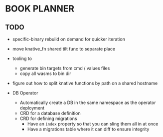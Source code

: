 # BOOK PLANNER

## TODO
- specific-binary rebuild on demand for quicker iteration
- move knative_fn shared tilt func to separate place
- tooling to
  - generate bin targets from cmd / values files
  - copy all wasms to bin dir
- figure out how to split knative functions by path on a shared hostname

- DB Operator
  - Automatically create a DB in the same namespace as the operator deployment
  - CRD for a database definition
  - CRD for defining migrations
    - Have an `index` property so that you can sling them all in at once
    - Have a migrations table where it can diff to ensure integrity